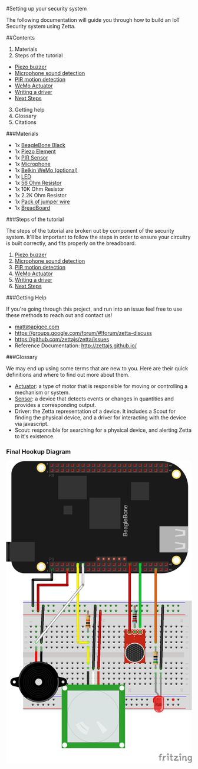 #Setting up your security system

The following documentation will guide you through how to build an IoT Security system using Zetta.

##Contents

1. Materials
2. Steps of the tutorial
  * [Piezo buzzer](../docs/PIEZO.md)
  * [Microphone sound detection](../docs/MICROPHONE.md)
  * [PIR motion detection](../docs/PIR.md)
  * [WeMo Actuator](../docs/WEMO.md)
  * [Writing a driver](../docs/DRIVERS.md)
  * [Next Steps](../docs/NEXTSTEPS.md)
3. Getting help
4. Glossary
5. Citations

###Materials

* 1x [BeagleBone Black](https://www.sparkfun.com/products/12857)
* 1x [Piezo Element](https://www.sparkfun.com/products/7950)
* 1x [PIR Sensor](https://www.sparkfun.com/products/8630)
* 1x [Microphone](https://www.sparkfun.com/products/9964)
* 1x [Belkin WeMo (optional)](http://www.amazon.com/WeMo-Electronics-Anywhere-Automation-Smartphones/dp/B00BB2MMNE/ref=sr_1_2?ie=UTF8&qid=1408561011&sr=8-2&keywords=wemo)
* 1x [LED](https://www.sparkfun.com/products/9590)
* 1x [56 Ohm Resistor](https://www.sparkfun.com/products/11507)
* 1x 10K Ohm Resistor
* 1x 2.2K Ohm Resistor
* 1x [Pack of jumper wire](https://www.sparkfun.com/products/11242)
* 1x [BreadBoard](https://www.sparkfun.com/products/9567)

###Steps of the tutorial

The steps of the tutorial are broken out by component of the security system. It'll be important to follow the steps in order to ensure your
circuitry is built correctly, and fits properly on the breadboard.

1. [Piezo buzzer](../docs/PIEZO.md)
2. [Microphone sound detection](../docs/MICROPHONE.md)
3. [PIR motion detection](../docs/PIR.md)
4. [WeMo Actuator](../docs/WEMO.md)
5. [Writing a driver](../docs/DRIVERS.md)
6. [Next Steps](../docs/NEXTSTEPS.md)

###Getting Help

If you're going through this project, and run into an issue feel free to use these methods to reach out and contact us!

* matt@apigee.com
* https://groups.google.com/forum/#!forum/zetta-discuss
* https://github.com/zettajs/zetta/issues
* Reference Documentation: http://zettajs.github.io/

###Glossary

We may end up using some terms that are new to you. Here are their quick definitions and where to find out more about them.

* [Actuator](http://en.wikipedia.org/wiki/Actuator): a type of motor that is responsible for moving or controlling a mechanism or system.
* [Sensor](http://en.wikipedia.org/wiki/Sensor): a device that detects events or changes in quantities and provides a corresponding output.
* Driver: the Zetta representation of a device. It includes a Scout for finding the physical device, and a driver for interacting with the device via javascript.
* Scout: responsible for searching for a physical device, and alerting Zetta to it's existence.

### Final Hookup Diagram

![Hookup Diagram](img/hookup_diagram_final.png)
